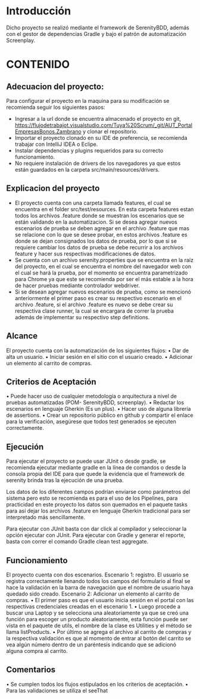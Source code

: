 # Introducción
Dicho proyecto se realizó mediante el framework de SerenityBDD, además con el gestor de dependencias Gradle y bajo el patrón de automatización Screenplay.  

# CONTENIDO
##	Adecuacion del proyecto: 
Para configurar el proyecto en la maquina para su modificación se recomienda seguir los siguientes pasos:
- Ingresar a la url donde se encuentra almacenado el proyecto en git, https://flujodetrabajot.visualstudio.com/Tuya%20Scrum/_git/AUT_PortalEmpresasBonos.Zambrano
y clonar el repositorio.
- Importar el proyecto clonado en su IDE de preferencia, se recomienda trabajar con IntelliJ IDEA o Eclipe.
- Instalar dependencias y plugins requeridos para su correcto funcionamiento. 
- No requiere instalación de drivers de los navegadores ya que estos están guardados en la carpeta src/main/resources/drivers.

## Explicacion del proyecto
- El proyecto cuenta con una carpeta llamada features, el cual se encuentra en el folder src/test/resources. En esta carpeta features estan todos los archivos .feature donde se muestran los escenarios que se están validando en la automatizacion. 
Si se desea agregar nuevos escenarios de prueba se deben agregar en el archivo .feature que mas se relacione con lo que se desee probar, en estos archivos .feature es donde se dejan consignados los datos de prueba, por lo que si se requiere cambiar los datos de prueba se debe recurrir a los archivos feature y hacer sus respectivas modificaciones de datos.
- Se cuenta con un archivo serenity.properties que se encuentra en la raíz del proyecto, en el cual se encuentra el nombre del navegador web con el cual se hará la prueba, por el momento se encuentra parametrizado para Chrome ya que este se recomienda por ser el más estable a la hora de hacer pruebas mediante controlador webdriver.
- Si se desean agregar nuevos escenarios de prueba, como se mencionó anteriormente el primer paso es crear su respectivo escenario en el archivo .feature, si el archivo .feature es nuevo se debe crear su respectiva clase runner, la cual se encargara de correr la prueba además de implementar su respectivo step definitions.

## Alcance
El proyecto cuenta con la automatización de los siguientes flujos:
• Dar de alta un usuario. 
• Iniciar sesión en el sitio con el usuario creado. 
• Adicionar un elemento al carrito de compras.

## Criterios de Aceptación
• Puede hacer uso de cualquier metodología o arquitectura a nivel de pruebas automatizadas (POM- SerenityBDD, screenplay). 
• Redactar los escenarios en lenguaje Gherkin (Es un plus).
• Hacer uso de alguna librería de assertions. 
• Crear un repositorio público en github y compartir el enlace para la verificación, asegúrese que todos test generados se ejecuten correctamente.

## Ejecución
Para ejecutar el proyecto se puede usar JUnit o desde gradle, se recomienda ejecutar mediante gradle en la línea de comandos o desde la consola propia del IDE para que quede la evidencia que el framework de serenity brinda tras la ejecución de una prueba.

Los datos de los diferentes campos podrían enviarse como parámetros del sistema pero esto se recomienda es para el uso de los Pipelines, para practicidad en este proyecto los datos son quemados en el paquete tasks para así dejar los archivos .feature en lenguaje Gherkin tradicional para ser interpretado más sencillamente.

Para ejecutar con JUnit basta con dar click al compilador y seleccionar la opción ejecutar con JUnit.
Para ejecutar con Gradle y generar el reporte, basta con correr el comando Gradle clean test aggregate.

## Funcionamiento
El proyecto cuenta con dos escenarios.
Escenario 1: registro.
	El usuario se registra correctamente llenando todos los campos del formulario al final se hace la validación en la barra de navegación que el nombre de usuario haya quedado sido creado.
Escenario 2: Adicionar un elemento al carrito de compras.
• El primer paso es que el usuario inicia sesión en el portal con las respectivas credenciales creadas en el escenario 1.
• Luego procede a buscar una Laptop y se selecciona una aleatoriamente ya que se creó    una función para escoger un producto aleatoriamente, esta función puede ser vista en el paquete de utils, el nombre de la clase es Utilities y el método se llama listProducts.
• Por último se agrega el archivo al carrito de compras y la respectiva validación es que al momento de entrar al botón del carrito se vea algún número dentro de un paréntesis indicando que se adicionó alguna compra al carrito.

## Comentarios
• Se cumplen todos los flujos estipulados en los criterios de aceptación.
• Para las validaciones se utiliza el seeThat
